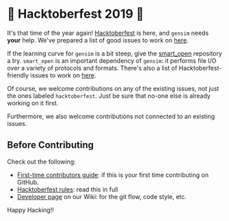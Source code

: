 # :pizza: Hacktoberfest 2019 :beer:

It's that time of the year again!
[Hacktoberfest](https://hacktoberfest.digitalocean.com) is here, and `gensim` needs **your** help.
We've prepared a list of good issues to work on [here](https://github.com/RaRe-Technologies/gensim/labels/hacktoberfest).

If the learning curve for `gensim` is a bit steep, give the [smart_open](https://github.com/RaRe-Technologies/smart_open) repository a try.
`smart_open` is an important dependency of `gensim`: it performs file I/O over a variety of protocols and formats.
There's also a list of Hacktoberfest-friendly issues to work on [here](https://github.com/RaRe-Technologies/smart_open/labels/hacktoberfest).

Of course, we welcome contributions on any of the existing issues, not just the ones labeled `hacktoberfest`.
Just be sure that no-one else is already working on it first.

Furthermore, we also welcome contributions not connected to an existing issues.

## Before Contributing

Check out the following:

- [First-time contributors guide](https://github.com/firstcontributions/first-contributions): if this is your first time contributing on GitHub.
- [Hacktoberfest rules](https://hacktoberfest.digitalocean.com/faq#rules): read this in full
- [Developer page](https://github.com/RaRe-Technologies/gensim/wiki/Developer-page) on our Wiki: for the git flow, code style, etc.

Happy Hacking!!
